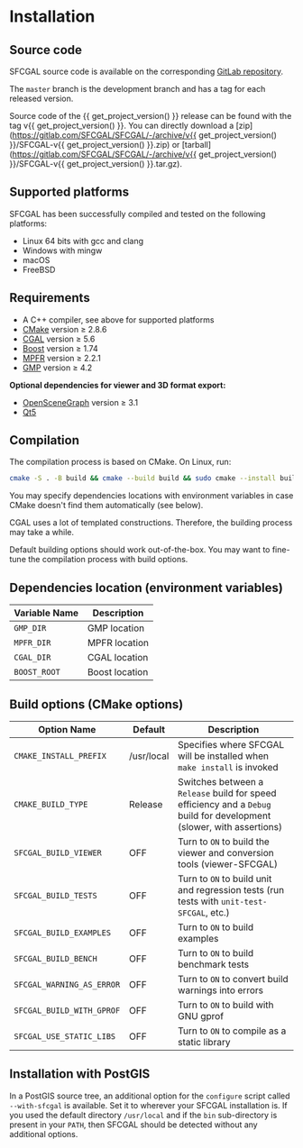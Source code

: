 # Installation

## Source code

SFCGAL source code is available on the corresponding [GitLab repository](https://gitlab.com/SFCGAL/SFCGAL).

The `master` branch is the development branch and has a tag for each released version.

<!-- markdownlint-disable MD034 -->
Source code of the {{ get_project_version() }} release can be found with the tag v{{ get_project_version() }}. You can directly download a [zip](https://gitlab.com/SFCGAL/SFCGAL/-/archive/v{{ get_project_version() }}/SFCGAL-v{{ get_project_version() }}.zip) or [tarball](https://gitlab.com/SFCGAL/SFCGAL/-/archive/v{{ get_project_version() }}/SFCGAL-v{{ get_project_version() }}.tar.gz).
<!-- markdownlint-enable MD034 -->

## Supported platforms

SFCGAL has been successfully compiled and tested on the following platforms:

- Linux 64 bits with gcc and clang
- Windows with mingw
- macOS
- FreeBSD

## Requirements

- A C++ compiler, see above for supported platforms
- [CMake](http://www.cmake.org) version ≥ 2.8.6
- [CGAL](http://www.cgal.org) version ≥ 5.6
- [Boost](http://www.boost.org) version ≥ 1.74
- [MPFR](http://mpfr.org) version ≥ 2.2.1
- [GMP](http://gmplib.org) version ≥ 4.2

**Optional dependencies for viewer and 3D format export:**

- [OpenSceneGraph](http://www.openscenegraph.org) version ≥ 3.1
- [Qt5](http://qt-project.org)

## Compilation

The compilation process is based on CMake. On Linux, run:

```bash
cmake -S . -B build && cmake --build build && sudo cmake --install build
```

You may specify dependencies locations with environment variables in case CMake doesn't find them automatically (see below).

CGAL uses a lot of templated constructions. Therefore, the building process may take a while.

Default building options should work out-of-the-box. You may want to fine-tune the compilation process with build options.

## Dependencies location (environment variables)

| Variable Name | Description         |
| ------------- | ------------------- |
| `GMP_DIR`     | GMP location         |
| `MPFR_DIR`    | MPFR location        |
| `CGAL_DIR`    | CGAL location        |
| `BOOST_ROOT`  | Boost location       |

## Build options (CMake options)

| Option Name              | Default   | Description                                                                                               |
| ------------------------ | --------- | --------------------------------------------------------------------------------------------------------- |
| `CMAKE_INSTALL_PREFIX`    | /usr/local | Specifies where SFCGAL will be installed when `make install` is invoked                                    |
| `CMAKE_BUILD_TYPE`        | Release   | Switches between a `Release` build for speed efficiency and a `Debug` build for development (slower, with assertions) |
| `SFCGAL_BUILD_VIEWER`     | OFF       | Turn to `ON` to build the viewer and conversion tools (viewer-SFCGAL)                                      |
| `SFCGAL_BUILD_TESTS`      | OFF       | Turn to `ON` to build unit and regression tests (run tests with `unit-test-SFCGAL`, etc.)                  |
| `SFCGAL_BUILD_EXAMPLES`   | OFF       | Turn to `ON` to build examples                                                                             |
| `SFCGAL_BUILD_BENCH`      | OFF       | Turn to `ON` to build benchmark tests                                                                      |
| `SFCGAL_WARNING_AS_ERROR` | OFF       | Turn to `ON` to convert build warnings into errors                                                         |
| `SFCGAL_BUILD_WITH_GPROF` | OFF       | Turn to `ON` to build with GNU gprof                                                                       |
| `SFCGAL_USE_STATIC_LIBS`  | OFF       | Turn to `ON` to compile as a static library                                                                |

## Installation with PostGIS

In a PostGIS source tree, an additional option for the `configure` script called `--with-sfcgal` is available. Set it to wherever your SFCGAL installation is. If you used the default directory `/usr/local` and if the `bin` sub-directory is present in your `PATH`, then SFCGAL should be detected without any additional options.
